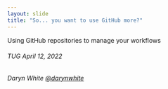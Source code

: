 ```yaml
---
layout: slide
title: "So... you want to use GitHub more?"
---
```


Using GitHub repositories to manage your workflows

###### TUG April 12, 2022
###### Daryn White [@darynwhite](https://github.com/darynwhite)
